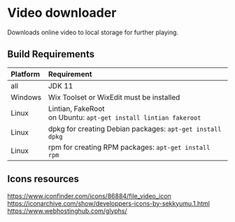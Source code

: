 # Video downloader
Downloads online video to local storage for further playing.

## Build Requirements
| Platform  | Requirement                                                          |
| :---------| :------------------------------------------------------------------- |
| all       | JDK 11                        |
| Windows   | Wix Toolset or WixEdit must be installed                             |
| Linux     | Lintian, FakeRoot <br> on Ubuntu: `apt-get install lintian fakeroot` |
| Linux     | dpkg for creating Debian packages: `apt-get install dpkg`         |
| Linux     | rpm for creating RPM packages: `apt-get install rpm`              |

## Icons resources
https://www.iconfinder.com/icons/86884/file_video_icon  
https://iconarchive.com/show/developpers-icons-by-sekkyumu.1.html  
https://www.webhostinghub.com/glyphs/
